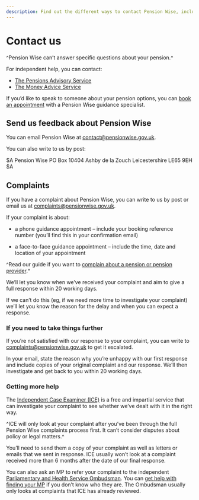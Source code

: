 ```yaml
---
description: Find out the different ways to contact Pension Wise, including how to send us feedback and how to make a complaint.
---
```

# Contact us

^Pension Wise can’t answer specific questions about your pension.^

For independent help, you can contact: 

- [The Pensions Advisory Service](http://www.pensionsadvisoryservice.org.uk/) 
- [The Money Advice Service](https://www.moneyadviceservice.org.uk/en)

If you’d like to speak to someone about your pension options, you can [book an appointment](/appointments) with a Pension Wise guidance specialist.

## Send us feedback about Pension Wise

You can email Pension Wise at <contact@pensionwise.gov.uk>.

You can also write to us by post:

$A
Pension Wise 
PO Box 10404 
Ashby de la Zouch 
Leicestershire 
LE65 9EH 
$A

## Complaints

If you have a complaint about Pension Wise, you can write to us by post or email us at <complaints@pensionwise.gov.uk>.

If your complaint is about:

- a phone guidance appointment – include your booking reference number (you’ll find this in your confirmation email)

- a face-to-face guidance appointment – include the time, date and location of your appointment

^Read our guide if you want to [complain about a pension or pension provider](/pension-complaints).^

We’ll let you know when we’ve received your complaint and aim to give a full response within 20 working days.

If we can’t do this (eg, if we need more time to investigate your complaint) we’ll let you know the reason for the delay and when you can expect a response.

### If you need to take things further

If you’re not satisfied with our response to your complaint, you can write to <complaints@pensionwise.gov.uk> to get it escalated.

In your email, state the reason why you’re unhappy with our first response and include copies of your original complaint and our response. We’ll then investigate and get back to you within 20 working days.

### Getting more help

The [Independent Case Examiner (ICE)](https://www.gov.uk/government/organisations/independent-case-examiner) is a free and impartial service that can investigate your complaint to see whether we’ve dealt with it in the right way.

^ICE will only look at your complaint after you’ve been through the full Pension Wise complaints process first. It can’t consider disputes about policy or legal matters.^

You’ll need to send them a copy of your complaint as well as letters or emails that we sent in response. ICE usually won’t look at a complaint received more than 6 months after the date of our final response.

You can also ask an MP to refer your complaint to the independent [Parliamentary and Health Service Ombudsman](http://www.ombudsman.org.uk). You can [get help with finding your MP](http://www.parliament.uk/mps-lords-and-offices/mps/) if you don’t know who they are. The Ombudsman usually only looks at complaints that ICE has already reviewed.
